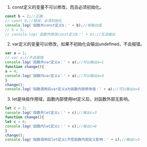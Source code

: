 1. const定义的变量不可以修改，而且必须初始化。

```javascript
const b = 2;//正确
// const b;//错误，必须初始化 
console.log('函数外const定义b：' + b);//有输出值
// b = 5;
// console.log('函数外修改const定义b：' + b);//无法输出 
```

2. var定义的变量可以修改，如果不初始化会输出undefined，不会报错。

```javascript
var a = 1;
// var a;//不会报错
console.log('函数外var定义a：' + a);//可以输出a=1
function change(){
a = 4;
console.log('函数内var定义a：' + a);//可以输出a=4
} 
change();
console.log('函数调用后var定义a为函数内部修改值：' + a);//可以输出a=4
```

3. let是块级作用域，函数内部使用let定义后，对函数外部无影响。

```javascript
let c = 3;
console.log('函数外let定义c：' + c);//输出c=3
function change(){
let c = 6;
console.log('函数内let定义c：' + c);//输出c=6
} 
change();
console.log('函数调用后let定义c不受函数内部定义影响：' + c);//输出c=3
```